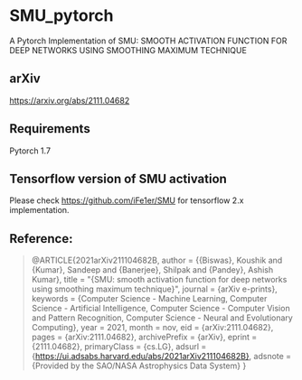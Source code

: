 # SMU_pytorch
A Pytorch Implementation of SMU: SMOOTH ACTIVATION FUNCTION FOR DEEP NETWORKS USING SMOOTHING MAXIMUM TECHNIQUE


## arXiv
https://arxiv.org/abs/2111.04682

## Requirements
Pytorch 1.7

## Tensorflow version of SMU activation
Please check https://github.com/iFe1er/SMU for tensorflow 2.x implementation.


## Reference:
>@ARTICLE{2021arXiv211104682B,
>       author = {{Biswas}, Koushik and {Kumar}, Sandeep and {Banerjee}, Shilpak and {Pandey}, Ashish Kumar},
>        title = "{SMU: smooth activation function for deep networks using smoothing maximum technique}",
>      journal = {arXiv e-prints},
>     keywords = {Computer Science - Machine Learning, Computer Science - Artificial Intelligence, Computer Science - Computer Vision and Pattern Recognition, Computer Science - Neural and Evolutionary Computing},
>         year = 2021,
>        month = nov,
>          eid = {arXiv:2111.04682},
>        pages = {arXiv:2111.04682},
>archivePrefix = {arXiv},
>       eprint = {2111.04682},
> primaryClass = {cs.LG},
>       adsurl = {https://ui.adsabs.harvard.edu/abs/2021arXiv211104682B},
>      adsnote = {Provided by the SAO/NASA Astrophysics Data System}
>}
